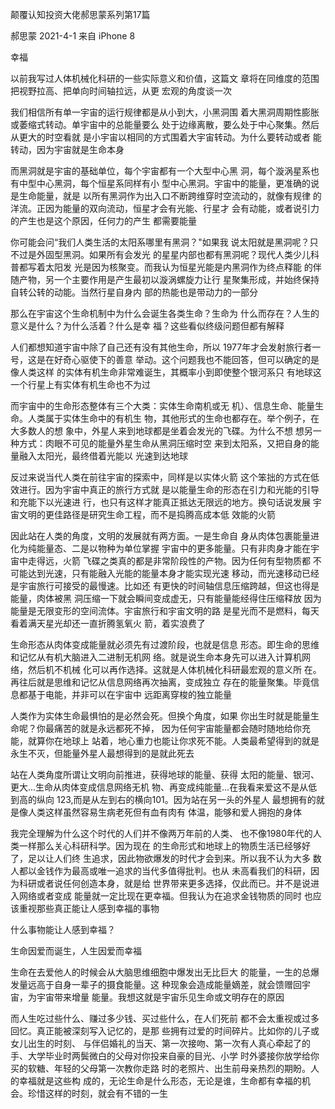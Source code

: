 颠覆认知投资大佬郝思蒙系列第17篇

郝思蒙 2021-4-1 来自 iPhone 8

﻿幸福

以前我写过人体机械化科研的一些实际意义和价值，这篇文 章将在同维度的范围把视野拉高、把单向时间轴拉远，从更 宏观的角度谈一次

我们相信所有单一宇宙的运行规律都是从小到大，小黑洞围 着大黑洞周期性膨胀或萎缩式转动。单宇宙中的总能量要么 处于边缘离散，要么处于中心聚集。然后从更大的时空看就 是小宇宙以相同的方式围着大宇宙转动。为什么要转动或者 能转动，因为宇宙就是生命本身

而黑洞就是宇宙的基础单位，每个宇宙都有一个大型中心黑 洞，每个漩涡星系也有中型中心黑洞，每个恒星系同样有小 型中心黑洞。宇宙中的能量，更准确的说是生命能量，就是 以所有黑洞作为出入口不断跨维穿时空流动的，就像有规律 的洋流。正因为能量的双向流动，恒星才会有光能、行星才 会有动能，或者说引力的产生也是这个原因，任何力的产生 都需要能量

你可能会问“我们人类生活的太阳系哪里有黑洞？"如果我 说太阳就是黑洞呢？只不过是外固型黑洞。如果所有会发光 的星星内部也都有黑洞呢？现代人类少儿科普都写着太阳发 光是因为核聚变。而我认为恒星光能是内黑洞作为终点释能 的伴随产物，另一个主要作用是产生最初以漩涡螺旋力让行 星聚集形成，并始终保持自转公转的动能。当然行星自身内 部的热能也是带动力的一部分

那么在宇宙这个生命机制中为什么会诞生各类生命？生命为 什么而存在？人生的意义是什么？为什么活着？什么是幸 福？这些看似终级问题但都有解释

人们都想知道宇宙中除了自己还有没有其他生命，所以 1977年才会发射旅行者一号，这是在好奇心驱使下的善意 举动。这个问题我也不能回答，但可以确定的是像人类这样 的实体有机生命非常难诞生，其概率小到即使整个银河系只 有地球这一个行星上有实体有机生命也不为过

而宇宙中的生命形态整体有三个大类：实体生命南机或无 机）、信息生命、能量生命。人类属于实体生命中的有机生 物，其他形式的生命也都存在。举个例子，在大多数人的想 象中，外星人来到地球都是坐着会发光的飞碟。为什么不想 想另一种方式：肉眼不可见的能量外星生命从黑洞压缩时空 来到太阳系，又把自身的能量融入太阳光，最终借着光能以 光速到达地球

反过来说当代人类在前往宇宙的探索中，同样是以实体火箭 这个笨拙的方式在低效进行。因为宇宙中真正的旅行方式就 是以能量生命的形态在引力和光能的引导和充能下以光速进 行，也只有这样才能真正抵达无限远的地方。换句话说发展 宇宙文明的更佳路径是研究生命工程，而不是捣腾高成本低 效能的火箭

因此站在人类的角度，文明的发展就有两方面。一是生命自 身从肉体包裹能量进化为纯能量态、二是以物种为单位掌握 宇宙中的更多能量。只有非肉身才能在宇宙中走得远，火箭 飞碟之类真的都是非常阶段性的产物。因为任何有型物质都 不可能达到光速，只有能融入光能的能量本身才能实现光速 移动，而光速移动已经是宇宙旅行可接受的最慢速。比如还 有更快的时间轴信息压缩跨越，但这也得是能量，肉体被黑 洞压缩一下就会瞬间变成虚无，只有能量能经得住压缩释放 因为能量是无限变形的空间流体。宇宙旅行和宇宙文明的路 是星光而不是燃料，每天看着满天星光却还一直折腾氢氧火 箭，着实浪费了

生命形态从肉体变成能量就必须先有过渡阶段，也就是信息 形态。即生命的思维和记忆从有机大脑进入二进制无机网 络。就是说生命本身先可以进入计算机网络，然后机不机械 化可以再作选择。这就是人体机械化科研最宏观的意义所 在。再往后就是思维和记忆从信息网络再次抽离，变成独立 存在的能量聚集。毕竟信息都基于电能，并非可以在宇宙中 远距离穿梭的独立能量

人类作为实体生命最惧怕的是必然会死。但换个角度，如果 你出生时就是能量生命呢？你最痛苦的就是永远都死不掉， 因为任何宇宙能量都会随时随地给你充能，就算你在地球上 站着，地心重力也能让你求死不能。人类最希望得到的就是 永生不灭，但能量外星人最想得到的是就此死去

站在人类角度所谓让文明向前推进，获得地球的能量、获得 太阳的能量、银河、更大…生命从肉体变成信息网络无机 物、再变成纯能量…在我看来爱这不是从低到高的纵向 123,而是从左到右的横向101。因为站在另一头的外星人 最想拥有的就是像人类这样虽然容易生病老死但有血有肉有 体温，能够和爱人拥抱的身体

我完全理解为什么这个时代的人们并不像两万年前的人类、 也不像1980年代的人类一样那么关心科研科学。因为现在 的生命形式和地球上的物质生活已经够好了，足以让人们终 生追求，因此物欲爆发的时代才会到来。所以我不认为大多 数人都以金钱作为最高或唯一追求的当代多值得批判。也从 未高看我们的科研，因为科研或者说任何创造本身，就是给 世界带来更多选择，仅此而已。并不是说进入网络或者变成 能量就一定比现在更幸福。但我认为在追求金钱物质的同时 也应该重视那些真正能让人感到幸福的事物

什么事物能让人感到幸福？

生命因爱而诞生，人生因爱而幸福

生命在去爱他人的时候会从大脑思维细胞中爆发出无比巨大 的能量，一生的总爆发量远高于自身一辈子的摄食能量。这 种现象会造成能量嫡差，就会馈赠回宇宙，为宇宙带来增量 能量。我想这就是宇宙乐见生命或文明存在的原因

而人生吃过些什么、赚过多少钱、买过些什么，在人们死前 都不会太重视或过多回忆。真正能被深刻写入记忆的，是那 些拥有过爱的时间碎片。比如你的儿子或女儿出生的时刻、 与伴侣婚礼的当天、第一次接吻、第一次有人真心牵起了的 手、大学毕业时两鬓微白的父母对你投来自豪的目光、小学 时外婆接你放学给你买的软糖、年轻的父母第一次教你走路 时的老照片、出生前母亲热烈的期盼。人的幸福就是这些构 成的，无论生命是什么形态，无论是谁，生命都有幸福的机 会。珍惜这样的时刻，就会有不错的一生


